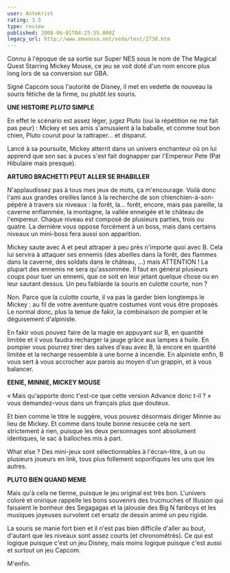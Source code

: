 ```yaml
---
user: Antekrist
rating: 3.5
type: review
published: 2008-06-01T04:25:55.000Z
legacy_url: http://www.emunova.net/veda/test/2730.htm
---
```

Connu à l'époque de sa sortie sur Super NES sous le nom de The Magical Quest Starring Mickey Mouse, ce jeu se voit doté d'un nom encore plus long lors de sa conversion sur GBA.  

Signé Capcom sous l'autorité de Disney, il met en vedette de nouveau la souris fétiche de la firme, ou plutôt _les_ souris.  

  

**UNE HISTOIRE _PLUTO_ SIMPLE**  

En effet le scénario est assez léger, jugez Pluto (oui la répétition ne me fait pas peur) : Mickey et ses amis s'amusaient à la baballe, et comme tout bon chien, Pluto courut pour la rattraper... et disparut.  

Lancé à sa poursuite, Mickey atterrit dans un univers enchanteur où on lui apprend que son sac à puces s'est fait dognapper par l'Empereur Pete (Pat Hibulaire mais presque).  

  

**ARTURO BRACHETTI PEUT ALLER SE RHABILLER**  

N'applaudissez pas à tous mes jeux de mots, ça m'encourage. Voilà donc l'ami aux grandes oreilles lancé à la recherche de son chienchien-à-son-pépère à travers six niveaux : la forêt, la... forêt, encore, mais pas pareille, la caverne enflammée, la montagne, la vallée enneigée et le château de l'empereur. Chaque niveau est composé de plusieurs parties, trois ou quatre. La dernière vous oppose forcément à un boss, mais dans certains niveaux un mini-boss fera aussi son apparition.  

Mickey saute avec A et peut attraper à peu près n'importe quoi avec B. Cela lui servira à attaquer ses ennemis (des abeilles dans la forêt, des flammes dans la caverne, des soldats dans le château, ...) mais ATTENTION ! La plupart des ennemis ne sera qu'assommée. Il faut en général plusieurs coups pour tuer un ennemi, que ce soit en leur jetant quelque chose ou en leur sautant dessus. Un peu faiblarde la souris en culotte courte, non ?  

Non. Parce que la culotte courte, il va pas la garder bien longtemps le Mickey : au fil de votre aventure quatre costumes vont vous être proposés. Le normal donc, plus la tenue de fakir, la combinaison de pompier et le déguisement d'alpiniste.  

En fakir vous pouvez faire de la magie en appuyant sur B, en quantité limitée et il vous faudra recharger la jauge grâce aux lampes à huile. En pompier vous pourrez tirer des salves d'eau avec B, là encore en quantité limitée et la recharge ressemble à une borne à incendie. En alpiniste enfin, B vous sert à vous accrocher aux parois au moyen d'un grappin, et à vous balancer.  

  

**EENIE, MINNIE, MICKEY MOUSE**  

« Mais qu'apporte donc t'est-ce que cette version Advance donc t-il ? » vous demandez-vous dans un français plus que douteux.  

Et bien comme le titre le suggère, vous pouvez désormais diriger Minnie au lieu de Mickey. Et comme dans toute bonne resucée cela ne sert strictement à rien, puisque les deux personnages sont absolument identiques, le sac à balloches mis à part.  

What else ? Des mini-jeux sont sélectionnables à l'écran-titre, à un ou plusieurs joueurs en link, tous plus follement soporifiques les uns que les autres.  

  

**PLUTO BIEN QUAND MEME**  

Mais qu'à cela ne tienne, puisque le jeu original est très bon. L'univers coloré et onirique rappelle les bons souvenirs des trucmuches of Illusion qui faisaient le bonheur des Segagagas et la jalousie des Big N fanboys et les musiques joyeuses survolent cet ersatz de dessin animé un peu rigide.  

La souris se manie fort bien et il n'est pas bien difficile d'aller au bout, d'autant que les niveaux sont assez courts (et chronométrés). Ce qui est logique puisque c'est un jeu Disney, mais moins logique puisque c'est aussi et surtout un jeu Capcom.  

M'enfin.